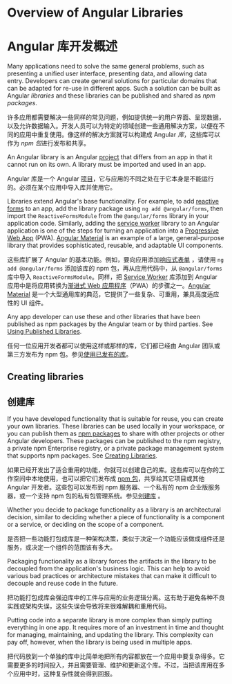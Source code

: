 # Overview of Angular Libraries

# Angular 库开发概述

Many applications need to solve the same general problems, such as presenting a unified user interface, presenting data, and allowing data entry.
Developers can create general solutions for particular domains that can be adapted for re-use in different apps.
Such a solution can be built as Angular *libraries* and these libraries can be published and shared as *npm packages*.

许多应用都需要解决一些同样的常见问题，例如提供统一的用户界面、呈现数据，以及允许数据输入。开发人员可以为特定的领域创建一些通用解决方案，以便在不同的应用中重复使用。像这样的解决方案就可以构建成 Angular *库*，这些库可以作为 *npm 包*进行发布和共享。

An Angular library is an Angular [project](guide/glossary#project) that differs from an app in that it cannot run on its own.
A library must be imported and used in an app.

Angular 库是一个 Angular [项目](guide/glossary#project)，它与应用的不同之处在于它本身是不能运行的。必须在某个应用中导入库并使用它。

Libraries extend Angular's base functionality. For example, to add [reactive forms](guide/reactive-forms) to an app, add the library package using `ng add @angular/forms`, then import the `ReactiveFormsModule` from the `@angular/forms` library in your application code.
Similarly, adding the [service worker](guide/service-worker-intro) library to an Angular application is one of the steps for turning an application into a [Progressive Web App](https://developers.google.com/web/progressive-web-apps/) (PWA).
[Angular Material](https://material.angular.io/) is an example of a large, general-purpose library that provides sophisticated, reusable, and adaptable UI components.

这些库扩展了 Angular 的基本功能。例如，要向应用添加[响应式表单](guide/reactive-forms) ，请使用 `ng add @angular/forms` 添加该库的 npm 包，再从应用代码中，从 `@angular/forms` 库中导入 `ReactiveFormsModule`。同样，把 [Service Worker](guide/service-worker-intro) 库添加到 Angular 应用中是将应用转换为[渐进式 Web 应用程序](https://developers.google.com/web/progressive-web-apps/)（PWA）的步骤之一。[Angular Material](https://material.angular.io/) 是一个大型通用库的典范，它提供了一些复杂、可重用，兼具高度适应性的 UI 组件。

Any app developer can use these and other libraries that have been published as npm packages by the Angular team or by third parties. See [Using Published Libraries](guide/using-libraries).

任何一位应用开发者都可以使用这样或那样的库，它们都已经由 Angular 团队或第三方发布为 npm 包。参见[使用已发布的库](guide/using-libraries)。

## Creating libraries

## 创建库

If you have developed functionality that is suitable for reuse, you can create your own libraries.
These libraries can be used locally in your workspace, or you can publish them as [npm packages](guide/npm-packages) to share with other projects or other Angular developers.
These packages can be published to the npm registry, a private npm Enterprise registry, or a private package management system that supports npm packages.
See [Creating Libraries](guide/creating-libraries).

如果已经开发出了适合重用的功能，你就可以创建自己的库。这些库可以在你的工作空间中本地使用，也可以把它们发布成 [npm 包](guide/npm-packages)，共享给其它项目或其他 Angular 开发者。这些包可以发布到 npm 服务器、一个私有的 npm 企业版服务器，或一个支持 npm 包的私有包管理系统。参见[创建库](guide/creating-libraries) 。

Whether you decide to package functionality as a library is an architectural decision, similar to deciding whether a piece of functionality is a component or a service, or deciding on the scope of a component.

是否把一些功能打包成库是一种架构决策，类似于决定一个功能应该做成组件还是服务，或决定一个组件的范围该有多大。

Packaging functionality as a library forces the artifacts in the library to be decoupled from the application's business logic.
This can help to avoid various bad practices or architecture mistakes that can make it difficult to decouple and reuse code in the future.

把功能打包成库会强迫库中的工件与应用的业务逻辑分离。这有助于避免各种不良实践或架构失误，这些失误会导致将来很难解耦和重用代码。

Putting code into a separate library is more complex than simply putting everything in one app.
It requires more of an investment in time and thought for managing, maintaining, and updating the library.
This complexity can pay off, however, when the library is being used in multiple apps.

把代码放到一个单独的库中比简单地把所有内容都放在一个应用中要复杂得多。它需要更多的时间投入，并且需要管理、维护和更新这个库。不过，当把该库用在多个应用中时，这种复杂性就会得到回报。
